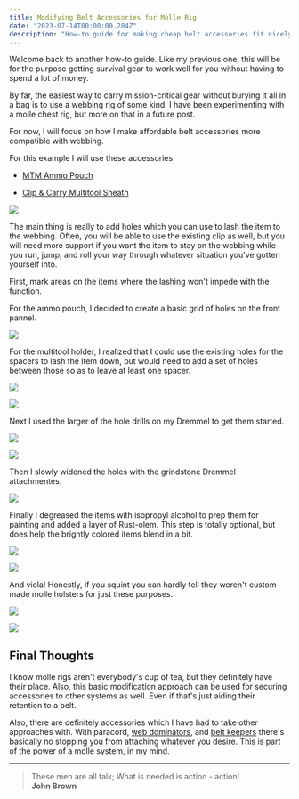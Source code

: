 ```yaml
---
title: Modifying Belt Accessories for Molle Rig
date: "2023-07-14T00:00:00.284Z"
description: "How-to guide for making cheap belt accessories fit nicely on a molle rig."
---
```


Welcome back to another how-to guide. Like my previous one, this will be for the purpose getting survival gear to work well for you without having to spend a lot of money.

By far, the easiest way to carry mission-critical gear without burying it all in a bag is to use a webbing rig of some kind. I have been experimenting with a molle chest rig, but more on that in a future post.

For now, I will focus on how I make affordable belt accessories more compatible with webbing.

For this example I will use these accessories:


* [MTM Ammo Pouch](https://a.co/d/bwFDxox)

* [Clip & Carry Multitool Sheath](https://a.co/d/0AwSRyS)

![](./1.jpg)

The main thing is really to add holes which you can use to lash the item to the webbing. Often, you will be able to use the existing clip as well, but you will need more support if you want the item to stay on the webbing while you run, jump, and roll your way through whatever situation you've gotten yourself into.

First, mark areas on the items where the lashing won't impede with the function.

For the ammo pouch, I decided to create a basic grid of holes on the front pannel.

![](./6.jpg)

For the multitool holder, I realized that I could use the existing holes for the spacers to lash the item down, but would need to add a set of holes between those so as to leave at least one spacer.

![](./4.jpg)

![](./5.jpg)

Next I used the larger of the hole drills on my Dremmel to get them started.

![](./3.jpg)

![](./7.jpg)

Then I slowly widened the holes with the grindstone Dremmel attachmentes.

![](./9.jpg)

Finally I degreased the items with isopropyl alcohol to prep them for painting and added a layer of Rust-olem. This step is totally optional, but does help the brightly colored items blend in a bit.

![](./10.jpg)

![](./13.jpg)

And viola! Honestly, if you squint you can hardly tell they weren't custom-made molle holsters for just these purposes.

![](./11.jpg)

![](./12.jpg)

## Final Thoughts

I know molle rigs aren't everybody's cup of tea, but they definitely have their place. Also, this basic modification approach can be used for securing accessories to other systems as well. Even if that's just aiding their retention to a belt.

Also, there are definitely accessories which I have had to take other approaches with. With paracord, [web dominators](https://www.amazon.com/s?k=molle+web+dominators), and [belt keepers](https://www.amazon.com/s?k=molle+belt+keepers) there's basically no stopping you from attaching whatever you desire. This is part of the power of a molle system, in my mind.

---

> These men are all talk; What is needed is action - action! <br>
> **John Brown**